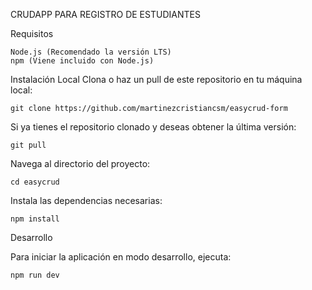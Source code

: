 CRUDAPP PARA REGISTRO DE ESTUDIANTES

Requisitos

    Node.js (Recomendado la versión LTS)
    npm (Viene incluido con Node.js)

Instalación Local
Clona o haz un pull de este repositorio en tu máquina local:

    git clone https://github.com/martinezcristiancsm/easycrud-form

Si ya tienes el repositorio clonado y deseas obtener la última versión:

    git pull

Navega al directorio del proyecto:

    cd easycrud

Instala las dependencias necesarias:

    npm install

Desarrollo

Para iniciar la aplicación en modo desarrollo, ejecuta:

    npm run dev

